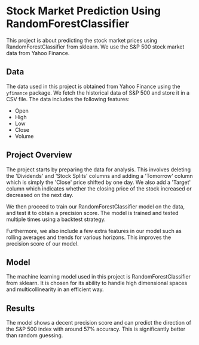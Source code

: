 # Stock Market Prediction Using RandomForestClassifier

This project is about predicting the stock market prices using RandomForestClassifier from sklearn. We use the S&P 500 stock market data from Yahoo Finance.

## Data

The data used in this project is obtained from Yahoo Finance using the `yfinance` package. We fetch the historical data of S&P 500 and store it in a CSV file. The data includes the following features:
- Open
- High
- Low
- Close
- Volume

## Project Overview

The project starts by preparing the data for analysis. This involves deleting the 'Dividends' and 'Stock Splits' columns and adding a 'Tomorrow' column which is simply the 'Close' price shifted by one day. We also add a 'Target' column which indicates whether the closing price of the stock increased or decreased on the next day.

We then proceed to train our RandomForestClassifier model on the data, and test it to obtain a precision score. The model is trained and tested multiple times using a backtest strategy.

Furthermore, we also include a few extra features in our model such as rolling averages and trends for various horizons. This improves the precision score of our model.

## Model

The machine learning model used in this project is RandomForestClassifier from sklearn. It is chosen for its ability to handle high dimensional spaces and multicollinearity in an efficient way.

## Results

The model shows a decent precision score and can predict the direction of the S&P 500 index with around 57% accuracy. This is significantly better than random guessing.

